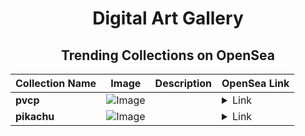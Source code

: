 <div align="center">

# Digital Art Gallery

## Trending Collections on OpenSea

| Collection Name                       | Image                                                                                     | Description                       | OpenSea Link                                                                                          |
|---------------------------------------|-------------------------------------------------------------------------------------------|-----------------------------------|--------------------------------------------------------------------------------------------------------|
| **pvcp** | ![Image](https://i.seadn.io/s/raw/files/da1b58ec6267223bb7ecf5929fbae22e.gif?w=500&auto=format?w=200&auto=format) |  | <details><summary>Link</summary>[pvcp](https://opensea.io/collection/pvcp-1)</details> |
| **pikachu** | ![Image](https://i.seadn.io/s/raw/files/13bad83a4009d60e6479aeee61915c80.jpg?w=500&auto=format?w=200&auto=format) |  | <details><summary>Link</summary>[pikachu](https://opensea.io/collection/pikachu-170)</details> |

</div>